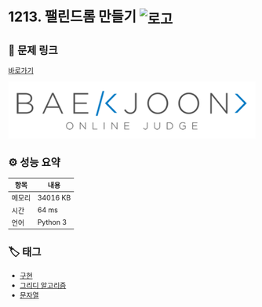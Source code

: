 # 1213. 팰린드롬 만들기 <img src="https://d2gd6pc034wcta.cloudfront.net/tier/8.svg" alt="로고" height="32" style="vertical-align: middle;" />

## 🔗 문제 링크

[바로가기](https://www.acmicpc.net/problem/1213)

![백준 로고](../../images/boj.png)

## ⚙️ 성능 요약

| 항목   | 내용     |
| ------ | -------- |
| 메모리 | 34016 KB |
| 시간   | 64 ms    |
| 언어   | Python 3 |

## 🏷️ 태그

- [구현](https://www.acmicpc.net/problemset?sort=ac_desc&algo=102)
- [그리디 알고리즘](https://www.acmicpc.net/problemset?sort=ac_desc&algo=33)
- [문자열](https://www.acmicpc.net/problemset?sort=ac_desc&algo=158)
